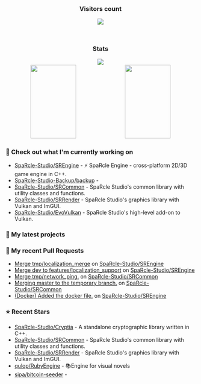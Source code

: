 <div align="center">
  <br>
    <h3 align="center">Visitors count</h3>
    <p align="center"><img align="center" src="https://count.getloli.com/get/@innerviewer?theme=asoul" /></p> 
  <br>
</div>

<div align="center">
  <h3 align="center">Stats</h3>
</div>

<div align="center">
  <img src="https://github-readme-streak-stats.herokuapp.com/?user=innerviewer&theme=black-ice&hide_border=true&stroke=0000&background=0D1117&ring=0080FF&fire=0080FF&currStreakLabel=0080FF" />
</div>

<div align="center">
  <img width="49%" height="195px" src="https://github-readme-stats-git-masterorgs-github-readme-stats-team.vercel.app/api?username=innerviewer&include_orgs=true&show_icons=true&count_private=true&hide_border=true&title_color=0080FF&icon_color=ffffff&text_color=c9d1d9&bg_color=0d1117" /> 
  <img width="49%" height="195px" src="https://github-readme-stats.vercel.app/api/wakatime?username=innerviewer&layout=compact&hide_border=true&langs_count=6&title_color=0080FF&text_color=ffffff&bg_color=0d1117" />
</div>

### 👷 Check out what I'm currently working on

- [SpaRcle-Studio/SREngine](https://github.com/SpaRcle-Studio/SREngine) - :zap: SpaRcle Engine - cross-platform 2D/3D game engine in C&#43;&#43;.
- [SpaRcle-Studio-Backup/backup](https://github.com/SpaRcle-Studio-Backup/backup) - 
- [SpaRcle-Studio/SRCommon](https://github.com/SpaRcle-Studio/SRCommon) - SpaRcle Studio&#39;s common library with utility classes and functions.
- [SpaRcle-Studio/SRRender](https://github.com/SpaRcle-Studio/SRRender) - SpaRcle Studio&#39;s graphics library with Vulkan and ImGUI.
- [SpaRcle-Studio/EvoVulkan](https://github.com/SpaRcle-Studio/EvoVulkan) - SpaRcle Studio&#39;s high-level add-on to Vulkan.
### 🌱 My latest projects

### 🔨 My recent Pull Requests

- [Merge tmp/localization_merge](https://github.com/SpaRcle-Studio/SREngine/pull/129) on [SpaRcle-Studio/SREngine](https://github.com/SpaRcle-Studio/SREngine)
- [Merge dev to features/localization_support](https://github.com/SpaRcle-Studio/SREngine/pull/128) on [SpaRcle-Studio/SREngine](https://github.com/SpaRcle-Studio/SREngine)
- [Merge tmp/network_ping.](https://github.com/SpaRcle-Studio/SRCommon/pull/2) on [SpaRcle-Studio/SRCommon](https://github.com/SpaRcle-Studio/SRCommon)
- [Merging master to the temporary branch.](https://github.com/SpaRcle-Studio/SRCommon/pull/1) on [SpaRcle-Studio/SRCommon](https://github.com/SpaRcle-Studio/SRCommon)
- [(Docker) Added the docker file.](https://github.com/SpaRcle-Studio/SREngine/pull/124) on [SpaRcle-Studio/SREngine](https://github.com/SpaRcle-Studio/SREngine)
### ⭐ Recent Stars

- [SpaRcle-Studio/Cryptia](https://github.com/SpaRcle-Studio/Cryptia) - A standalone cryptographic library written in C&#43;&#43;.
- [SpaRcle-Studio/SRCommon](https://github.com/SpaRcle-Studio/SRCommon) - SpaRcle Studio&#39;s common library with utility classes and functions.
- [SpaRcle-Studio/SRRender](https://github.com/SpaRcle-Studio/SRRender) - SpaRcle Studio&#39;s graphics library with Vulkan and ImGUI.
- [qulop/RubyEngine](https://github.com/qulop/RubyEngine) - 📚Engine for visual novels
- [sipa/bitcoin-seeder](https://github.com/sipa/bitcoin-seeder) - 